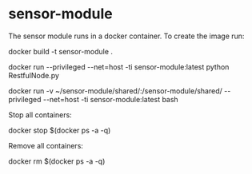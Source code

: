 # sensor-module
The sensor module runs in a docker container. 
To create the image run:

docker build -t sensor-module .

docker run --privileged --net=host -ti sensor-module:latest python RestfulNode.py

docker run -v ~/sensor-module/shared/:/sensor-module/shared/ --privileged --net=host -ti sensor-module:latest bash

Stop all containers:

docker stop $(docker ps -a -q)

Remove all containers:

docker rm $(docker ps -a -q)
